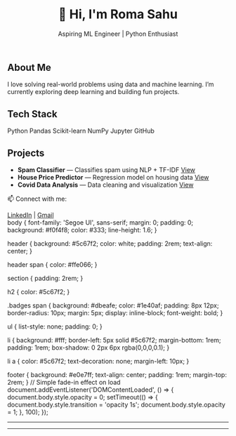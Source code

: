 <!DOCTYPE html>
<html lang="en">
<head>
  <meta charset="UTF-8" />
  <meta name="viewport" content="width=device-width, initial-scale=1.0"/>
  <title>Roma Sahu | ML Portfolio</title>
  <link rel="stylesheet" href="style.css"/>
</head>
<body>
  <header>
    <h1>👋 Hi, I'm <span>Roma Sahu</span></h1>
    <p>Aspiring ML Engineer | Python Enthusiast</p>
  </header>

  <section id="about">
    <h2>About Me</h2>
    <p>I love solving real-world problems using data and machine learning. I’m currently exploring deep learning and building fun projects.</p>
  </section>

  <section id="skills">
    <h2>Tech Stack</h2>
    <div class="badges">
      <span>Python</span>
      <span>Pandas</span>
      <span>Scikit-learn</span>
      <span>NumPy</span>
      <span>Jupyter</span>
      <span>GitHub</span>
    </div>
  </section>

  <section id="projects">
    <h2>Projects</h2>
    <ul>
      <li>
        <strong>Spam Classifier</strong> — Classifies spam using NLP + TF-IDF
        <a href="https://github.com/romasahu24/spam-classifier" target="_blank">View</a>
      </li>
      <li>
        <strong>House Price Predictor</strong> — Regression model on housing data
        <a href="https://github.com/romasahu24/house-price-prediction" target="_blank">View</a>
      </li>
      <li>
        <strong>Covid Data Analysis</strong> — Data cleaning and visualization
        <a href="https://github.com/romasahu24/covid-analysis" target="_blank">View</a>
      </li>
    </ul>
  </section>

  <footer>
    <p>📫 Connect with me:</p>
    <a href="https://linkedin.com/in/romasahu" target="_blank">LinkedIn</a> |
    <a href="mailto:romasahu24@gmail.com">Gmail</a>
  </footer>

  <script src="script.js"></script>
</body>
</html>
body {
  font-family: 'Segoe UI', sans-serif;
  margin: 0;
  padding: 0;
  background: #f0f4f8;
  color: #333;
  line-height: 1.6;
}

header {
  background: #5c67f2;
  color: white;
  padding: 2rem;
  text-align: center;
}

header span {
  color: #ffe066;
}

section {
  padding: 2rem;
}

h2 {
  color: #5c67f2;
}

.badges span {
  background: #dbeafe;
  color: #1e40af;
  padding: 8px 12px;
  border-radius: 10px;
  margin: 5px;
  display: inline-block;
  font-weight: bold;
}

ul {
  list-style: none;
  padding: 0;
}

li {
  background: #fff;
  border-left: 5px solid #5c67f2;
  margin-bottom: 1rem;
  padding: 1rem;
  box-shadow: 0 2px 6px rgba(0,0,0,0.1);
}

li a {
  color: #5c67f2;
  text-decoration: none;
  margin-left: 10px;
}

footer {
  background: #e0e7ff;
  text-align: center;
  padding: 1rem;
  margin-top: 2rem;
}
// Simple fade-in effect on load
document.addEventListener('DOMContentLoaded', () => {
  document.body.style.opacity = 0;
  setTimeout(() => {
    document.body.style.transition = 'opacity 1s';
    document.body.style.opacity = 1;
  }, 100);
});



---


---
